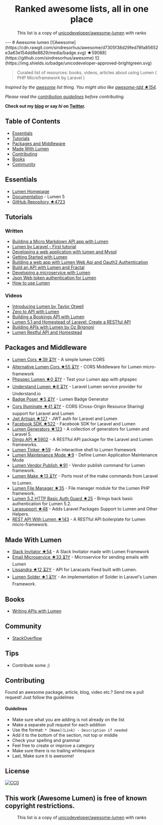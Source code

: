 <h1 align="center">
Ranked awesome lists, all in one place
</h1>
<p align="center">
	This list is a copy of <a href="unicodeveloper/awesome-lumen">unicodeveloper/awesome-lumen</a> with ranks
</p>
---
# Awesome lumen [![Awesome](https://cdn.rawgit.com/sindresorhus/awesome/d7305f38d29fed78fa85652e3a63e154dd8e8829/media/badge.svg) ★59088](https://github.com/sindresorhus/awesome) ![](https://img.shields.io/badge/unicodeveloper-approved-brightgreen.svg)

> Curated list of resources: books, videos, articles about using Lumen ( PHP Microframework by Laravel )

*Inspired by the [awesome](https://github.com/sindresorhus/awesome) list thing. You might also like [awesome-tdd ★154](https://github.com/unicodeveloper/awesome-tdd).*

*Please read the [contribution guidelines](#guidelines) before contributing.*

**Check out my [blog](https://goodheads.io) or say *hi* on [Twitter](https://twitter.com/unicodeveloper).**

## Table of Contents

- [Essentials](#essentials)
- [Tutorials](#tutorials)
- [Packages and Middleware](#packages-and-middleware)
- [Made With Lumen](#made-with-lumen)
- [Contributing](#contributing)
- [Books](#books)
- [Community](#community)

## Essentials
* [Lumen Homepage](https://lumen.laravel.com/)
* [Documentation](https://lumen.laravel.com/docs/5.2) - Lumen 5
* [GitHub Repository ★4723](https://github.com/laravel/lumen)


## Tutorials

### Written
* [Building a Micro Markdown API app with Lumen](http://www.sitepoint.com/building-micro-markdown-api-app-lumen/)
* [Lumen by Laravel - First tutorial](https://www.codetutorial.io/lumen-first-tutorial/)
* [Developing a web application with lumen and Mysql](http://loige.co/developing-a-web-application-with-lumen-and-mysql/)
* [Getting Started with Lumen](http://wern-ancheta.com/blog/2015/05/09/getting-started-with-lumen/)
* [Building a web app with Lumen Web Api and Oauth2 Authentication ](http://esbenp.github.io/2015/05/26/lumen-web-api-oauth-2-authentication/)
* [Build an API with Lumen and Fractal](http://laravelista.com/build-an-api-with-lumen-and-fractal/)
* [Developing a microservice with Lumen](http://goodheads.io/2015/06/19/developing-a-micro-service-with-lumen/)
* [Json Web token authentication for Lumen](https://laravelista.com/posts/json-web-token-authentication-for-lumen)
* [How to use Lumen](http://codelution.com/resource/framework/how-to-use-lumen-by-laravel/)


### Videos
* [Introducing Lumen by Taylor Otwell](https://laracasts.com/lessons/introducing-lumen)
* [Zero to API with Lumen](https://www.youtube.com/watch?v=ZetUes4lygA)
* [Building a Bookings API with Lumen](https://www.youtube.com/watch?v=oENnw5BxKvA)
* [Lumen 5.1 and Homestead of Laravel: Create a RESTful API](https://www.youtube.com/watch?v=BV7rmvPJZQk)
* [Building APIs with Lumen by Oz Brignoni](https://www.youtube.com/watch?v=br2O_WDXaKk)
* [Lumen Restful API and Homestead](https://www.udemy.com/lumen-restful-api-and-homestead-for-lumen-by-laravel-and-php/)


## Packages and Middleware
* [Lumen Cors ★39 ⏳1Y](https://github.com/vluzrmos/lumen-cors) - A simple lumen CORS
* [Alternative Lumen Cors ★55 ⏳1Y](https://github.com/palanik/lumen-cors) - CORS Middleware for Lumen micro-framework
* [Phpspec Lumen ★0 ⏳1Y](https://github.com/pmartelletti/phpspec-lumen) - Test your Lumen app with phpspec
* [Understand Lumen ★6 ⏳1Y](https://github.com/understand/understand-lumen) - Laravel Lumen service provider for Understand.io
* [Badge Poser ★5 ⏳1Y](https://github.com/vluzrmos/laravel-badge-poser) - Lumen Badge Generator
* [Cors Illuminate ★41 ⏳1Y](https://github.com/neomerx/cors-illuminate) - CORS (Cross-Origin Resource Sharing) support for Laravel and Lumen
* [Jwt Artisan ★127](https://github.com/generationtux/jwt-artisan) - JWT auth for Laravel and Lumen
* [Facebook SDK ★522](https://github.com/SammyK/LaravelFacebookSdk) - Facebook SDK for Laravel and Lumen
* [Lumen Generators ★123](https://github.com/webNeat/lumen-generators) - A collection of generators for Lumen and Laravel 5.
* [Dingo API ★5902](https://github.com/dingo/api) - A RESTful API package for the Laravel and Lumen frameworks.
* [Lumen Tinker ★59](https://github.com/vluzrmos/lumen-tinker) - An interactive shell to Lumen framework
* [Lumen Maintenance Mode ★9](https://github.com/rdehnhardt/lumen-maintenance-mode) - Define Lumen Application Maintenance Mode
* [Lumen Vendor Publish ★91](https://github.com/laravelista/lumen-vendor-publish) - Vendor publish command for Lumen framework.
* [Lumen Make ★13 ⏳1Y](https://github.com/michaelbonds/lumen-make) - Ports most of the make commands from Laravel to Lumen. 
* [Lumen File Manager ★35](https://github.com/nordsoftware/lumen-file-manager) - File manager module for the Lumen PHP framework.
* [Lumen 5.2 HTTP Basic Auth Guard ★25](https://github.com/arubacao/http-basic-auth-guard) - Brings back basic authentication for Lumen 5.2.
* [Larasupport ★48](https://github.com/irazasyed/larasupport) - Adds Laravel Packages Support to Lumen and Other Helpers.
* [REST API With Lumen ★143](https://github.com/hasib32/rest-api-with-lumen) - A RESTful API boilerplate for Lumen micro-framework.


## Made With Lumen
* [Slack Invitator ★54](https://github.com/vluzrmos/lumen-slackin) - A Slack Invitator made with Lumen Framework
* [Email Microservice ★33 ⏳1Y](https://github.com/rlacerda83/lumen-email-microservice) - Microservice for sending emails with Lumen
* [Lissandra ★12 ⏳2Y](https://github.com/laravelista/Lissandra) - API for Laracasts Feed built with Lumen.
* [Lumen Solder ★1 ⏳1Y](https://github.com/TechnicPack/LumenSolder) - An implementation of Solder in Laravel's Lumen Framework.


## Books
* [Writing APIs with Lumen](https://leanpub.com/lumen-apis)

## Community
* [StackOverflow](http://stackoverflow.com/questions/tagged/lumen)

## Tips
* Contribute some ;)


## Contributing
Found an awesome package, article, blog, video etc.? Send me a pull request! Just follow the guidelines

#### Guidelines

* Make sure what you are adding is not already on the list
* Make a separate pull request for each addition
* Use the format: `* [Name](Link) - Description if needed`
* Add it to the bottom of the section, not top or middle
* Check your spelling and grammar
* Feel free to create or improve a category
* Make sure there is no trailing whitespace
* Last, Make sure it is awesome!


## License

[![CC0](https://i.creativecommons.org/p/zero/1.0/88x31.png)](https://creativecommons.org/publicdomain/zero/1.0/)

This work (Awesome Lumen) is free of known copyright restrictions.
---
<p align="center">
	This list is a copy of <a href="unicodeveloper/awesome-lumen">unicodeveloper/awesome-lumen</a> with ranks
</p>

<script>
  (function(i,s,o,g,r,a,m){i['GoogleAnalyticsObject']=r;i[r]=i[r]||function(){
  (i[r].q=i[r].q||[]).push(arguments)},i[r].l=1*new Date();a=s.createElement(o),
  m=s.getElementsByTagName(o)[0];a.async=1;a.src=g;m.parentNode.insertBefore(a,m)
  })(window,document,'script','https://www.google-analytics.com/analytics.js','ga');

  ga('create', 'UA-100705027-1', 'auto');
  ga('send', 'pageview');

</script>
